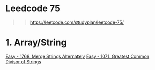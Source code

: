 # Leedcode 75 
>> https://leetcode.com/studyplan/leetcode-75/

# 1. Array/String
[Easy - 1768. Merge Strings Alternately](https://leetcode.com/problems/merge-strings-alternately/description/?envType=study-plan-v2&envId=leetcode-75)
[Easy - 1071. Greatest Common Divisor of Strings](https://leetcode.com/problems/greatest-common-divisor-of-strings/description/?envType=study-plan-v2&envId=leetcode-75)